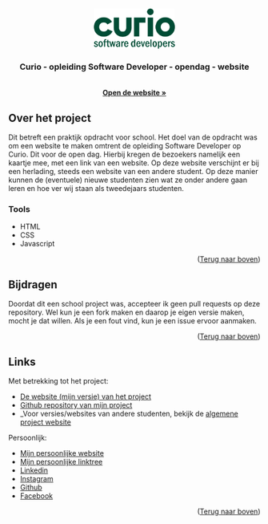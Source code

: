 <a name="readme-top"></a>

<!-- Project logo -->
<br />
<div align="center">
  <a href="https://github.com/aarondeklerk/Curio-SoftwareDeveloper-Opendag-Website">
    <img src="images/Curio-SoftwareDevelopers-Logo.png" alt="Logo" height="80">
  </a>

<h3 align="center">Curio - opleiding Software Developer - opendag - website</h3>

  <p align="center">
    <br />
    <a href="https://aarondeklerk.github.io/Curio-SoftwareDeveloper-Opendag-Website/"><strong>Open de website »</strong></a>
  </p>
</div>

<!-- Over het project -->

## Over het project

Dit betreft een praktijk opdracht voor school. Het doel van de opdracht was om een website te maken omtrent de opleiding Software Developer op Curio. Dit voor de open dag. Hierbij kregen de bezoekers namelijk een kaartje mee, met een link van een website. Op deze website verschijnt er bij een herlading, steeds een website van een andere student. Op deze manier kunnen de (eventuele) nieuwe studenten zien wat ze onder andere gaan leren en hoe ver wij staan als tweedejaars studenten.

<p align="right"><a href="#readme-top"></a></p>

### Tools

- HTML
- CSS
- Javascript


<p align="right">(<a href="#readme-top">Terug naar boven</a>)</p>

<!-- Bijdragen -->

## Bijdragen

Doordat dit een school project was, accepteer ik geen pull requests op deze repository. Wel kun je een fork maken en daarop je eigen versie maken, mocht je dat willen. Als je een fout vind, kun je een issue ervoor aanmaken. 

<p align="right">(<a href="#readme-top">Terug naar boven</a>)</p>

<!-- Contact -->

## Links

Met betrekking tot het project:
- [De website (mijn versie) van het project](https://aarondeklerk.github.io/Curio-SoftwareDeveloper-Opendag-Website/)
- [Github repository van mijn project](https://github.com/aarondeklerk/Curio-SoftwareDeveloper-Opendag-Website)
- _Voor versies/websites van andere studenten, bekijk de [algemene project website](https://info.curio.codes/)

Persoonlijk:
- [Mijn persoonlijke website](https://www.aarondeklerk.nl)
- [Mijn persoonlijke linktree](https://www.aarondeklerk.nl/linktree)
- [Linkedin](https://www.linkedin.com/in/aaron-de-klerk/])
- [Instagram](https://www.instagram.com/aarondeklerk/)
- [Github](https://github.com/aarondeklerk/)
- [Facebook](https://www.facebook.com/aaron.deklerk.90/)

<p align="right">(<a href="#readme-top">Terug naar boven</a>)</p>



<!-- Markdown links & images -->
<!-- https://www.markdownguide.org/basic-syntax/#reference-style-links -->
